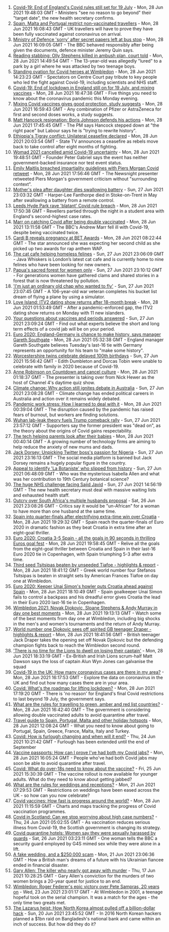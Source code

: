 1. [Covid-19: End of England's Covid rules still set for 19 July](https://www.bbc.co.uk/news/uk-57643694) - Mon, 28 Jun 2021 19:48:03 GMT - Ministers "see no reason to go beyond" their "target date", the new health secretary confirms.
2. [Spain, Malta and Portugal restrict non-vaccinated travellers](https://www.bbc.co.uk/news/business-57634932) - Mon, 28 Jun 2021 16:08:43 GMT - UK travellers will have to prove they have been fully vaccinated against coronavirus on arrival.
3. [Ministry of Defence 'sorry' after secret papers left at bus stop](https://www.bbc.co.uk/news/uk-57642108) - Mon, 28 Jun 2021 16:09:05 GMT - The BBC behaved responsibly after being given the documents, defence minister Jeremy Quin says.
4. [Reading stabbing: Olly Stephens killed in ambush plan, court told](https://www.bbc.co.uk/news/uk-england-berkshire-57637451) - Mon, 28 Jun 2021 14:49:54 GMT - The 13-year-old was allegedly "lured" to a park by a girl where he was attacked by two teenage boys.
5. [Standing ovation for Covid heroes at Wimbledon](https://www.bbc.co.uk/sport/av/tennis/57642853) - Mon, 28 Jun 2021 14:23:23 GMT - Spectators on Centre Court pay tribute to key people who led the fight against Covid-19, including scientists and NHS staff.
6. [Covid-19: End of lockdown in England still on for 19 July, and mixing vaccines](https://www.bbc.co.uk/news/uk-57640977) - Mon, 28 Jun 2021 16:47:38 GMT - Five things you need to know about the coronavirus pandemic this Monday evening.
7. [Mixing Covid vaccines gives good protection, study suggests](https://www.bbc.co.uk/news/health-57636356) - Mon, 28 Jun 2021 16:59:43 GMT - Any combination of Pfizer or AstraZeneca for first and second doses works, a study suggests.
8. [Matt Hancock resignation: Boris Johnson defends his actions](https://www.bbc.co.uk/news/uk-politics-57641097) - Mon, 28 Jun 2021 17:45:45 GMT - The PM says Hancock stepped down at "the right pace" but Labour says he is "trying to rewrite history".
9. [Ethiopia's Tigray conflict: Unilateral ceasefire declared](https://www.bbc.co.uk/news/world-africa-57645282) - Mon, 28 Jun 2021 20:03:54 GMT - State TV announces a ceasefire as rebels move back to take control after eight months of fighting.
10. [Womad 2021 cancelled amid Covid-19 uncertainty](https://www.bbc.co.uk/news/uk-england-wiltshire-57643792) - Mon, 28 Jun 2021 19:48:51 GMT - Founder Peter Gabriel says the event has neither government-backed insurance nor test event status.
11. [Emily Maitlis breached impartiality guidelines with Piers Morgan Covid retweet](https://www.bbc.co.uk/news/entertainment-arts-57644503) - Mon, 28 Jun 2021 17:56:46 GMT - The Newsnight presenter retweeted Piers Morgan's government criticism without "surrounding context".
12. [Mother's plea after daughter dies swallowing battery](https://www.bbc.co.uk/news/uk-57614838) - Sun, 27 Jun 2021 23:03:32 GMT - Harper-Lee Fanthorpe died in Stoke-on-Trent in May after swallowing a battery from a remote control.
13. [Leeds Hyde Park rave 'blatant' Covid rule breach](https://www.bbc.co.uk/news/uk-england-leeds-57643531) - Mon, 28 Jun 2021 17:50:38 GMT - Revellers partied through the night in a student area with England's second-highest case rates.
14. [Marr on catching Covid after being double vaccinated](https://www.bbc.co.uk/news/health-57640550) - Mon, 28 Jun 2021 13:11:58 GMT - The BBC's Andrew Marr fell ill with Covid-19, despite being vaccinated twice.
15. [Cardi B reveals pregnancy at BET Awards](https://www.bbc.co.uk/news/entertainment-arts-57635316) - Mon, 28 Jun 2021 08:22:44 GMT - The star announced she was expecting her second child as she picked up two awards for rap anthem WAP.
16. [The cat cafe helping homeless felines](https://www.bbc.co.uk/news/uk-england-london-57599899) - Sun, 27 Jun 2021 23:06:09 GMT - Java Whiskers is London’s latest cat cafe and is currently home to nine felines who have been looking for new owners.
17. [Papua's sacred forest for women only](https://www.bbc.co.uk/news/world-asia-57614836) - Sun, 27 Jun 2021 23:10:12 GMT - For generations women have gathered clams and shared stories in a forest that is now threatened by pollution.
18. ['I'm just an ordinary old chap who wanted to fly'](https://www.bbc.co.uk/news/uk-england-derbyshire-57600677) - Sun, 27 Jun 2021 23:07:45 GMT - A 106-year-old war veteran completes his bucket list dream of flying a plane by using a simulator.
19. [Love Island: ITV2 dating show returns after 18-month break](https://www.bbc.co.uk/news/entertainment-arts-57579114) - Mon, 28 Jun 2021 01:53:49 GMT - After a pandemic-enforced gap, the ITV2 dating show returns on Monday with 11 new islanders.
20. [Your questions about vaccines and periods answered](https://www.bbc.co.uk/news/newsbeat-57616063) - Sun, 27 Jun 2021 23:09:24 GMT - Find out what experts believe the short and long term effects of a covid jab will be on your period.
21. [Euro 2020: England-Germany is chance to make history, says manager Gareth Southgate](https://www.bbc.co.uk/sport/football/57632409) - Mon, 28 Jun 2021 05:32:38 GMT - England manager Gareth Southgate believes Tuesday's last-16 tie with Germany represents an opportunity for his team to "make some history".
22. [Worcestershire twins celebrate delayed 100th birthdays](https://www.bbc.co.uk/news/uk-england-hereford-worcester-57631022) - Sun, 27 Jun 2021 15:56:42 GMT - Edith Dumbleton and Dorcas Tobin were unable to celebrate with family in 2020 because of Covid-19.
23. [Anne Robinson on Countdown and cancel culture](https://www.bbc.co.uk/news/entertainment-arts-57528700) - Mon, 28 Jun 2021 01:18:37 GMT - The presenter is taking over from Nick Hewer as the host of Channel 4's daytime quiz show.
24. [Climate change: Why action still ignites debate in Australia](https://www.bbc.co.uk/news/world-australia-57606398) - Sun, 27 Jun 2021 23:08:28 GMT - Climate change has ended political careers in Australia and action over it remains widely debated.
25. [Pandemic work stress: How I learned to deal with it](https://www.bbc.co.uk/news/business-57572011) - Mon, 28 Jun 2021 00:39:04 GMT - The disruption caused by the pandemic has raised fears of burnout, but workers are finding solutions.
26. [Wuhan lab-leak theory fuels Trump comeback rally](https://www.bbc.co.uk/news/world-us-canada-57616323) - Sun, 27 Jun 2021 23:57:12 GMT - Supporters say the former president was "dead on", as the theory about the origins of Covid gains respectability.
27. [The tech helping parents look after their babies](https://www.bbc.co.uk/news/business-57581501) - Mon, 28 Jun 2021 00:40:14 GMT - A growing number of technology firms are aiming to help reduce the anxiety of new mums and dads.
28. [Jack Dorsey: Unpicking Twitter boss's passion for Nigeria](https://www.bbc.co.uk/news/world-africa-57568370) - Sun, 27 Jun 2021 23:16:13 GMT - The social media platform is banned but Jack Dorsey remains a hugely popular figure in the country.
29. [Appeal to identify 'La Botaniste' who slipped from history](https://www.bbc.co.uk/news/science-environment-57601841) - Sun, 27 Jun 2021 06:48:09 GMT - Who was the mysterious Isabella Allen and what was her contribution to 19th Century botanical science?
30. [The huge NHS challenge facing Sajid Javid](https://www.bbc.co.uk/news/health-57628533) - Sun, 27 Jun 2021 14:56:19 GMT - The new health secretary must deal with massive waiting lists and exhausted health staff.
31. [Outcry over South Africa's multiple husbands proposal](https://www.bbc.co.uk/news/world-africa-57548646) - Sat, 26 Jun 2021 23:08:26 GMT - Critics say it would be "un-African" for a woman to have more than one husband at the same time.
32. [Spain into quarter-finals after electrifying extra-time win over Croatia](https://www.bbc.co.uk/sport/football/51198542) - Mon, 28 Jun 2021 19:29:32 GMT - Spain reach the quarter-finals of Euro 2020 in dramatic fashion as they beat Croatia in extra time after an eight-goal thriller.
33. [Euro 2020: Croatia 3-5 Spain - all the goals in 90 seconds in thrilling Euros goal fest](https://www.bbc.co.uk/sport/av/football/57646514) - Mon, 28 Jun 2021 19:58:45 GMT - Relive all the goals from the eight-goal thriller between Croatia and Spain in their last-16 Euro 2020 tie in Copenhagen, with Spain triumphing 5-3 after extra time.
34. [Third seed Tsitsipas beaten by unseeded Tiafoe - highlights & report](https://www.bbc.co.uk/sport/tennis/57638801) - Mon, 28 Jun 2021 18:41:12 GMT - Greek world number four Stefanos Tsitsipas is beaten in straight sets by American Frances Tiafoe on day one at Wimbledon.
35. [Euro 2020: Keeper Unai Simon's howler puts Croatia ahead against Spain](https://www.bbc.co.uk/sport/av/football/57642773) - Mon, 28 Jun 2021 18:10:49 GMT - Spain goalkeeper Unai Simon fails to control a backpass and his dreadful error gives Croatia the lead in their Euro 2020 last-16 tie in Copenhagen.
36. [Wimbledon 2021: Novak Djokovic, Sloane Stephens & Andy Murray in day one best moments](https://www.bbc.co.uk/sport/av/tennis/57642765) - Mon, 28 Jun 2021 19:13:13 GMT - Watch some of the best moments from day one at Wimbledon, including big shocks in the men's and women's tournaments and the return of Andy Murray.
37. [World number one Djokovic sees off spirited GB teenager Draper - highlights & report](https://www.bbc.co.uk/sport/tennis/57633074) - Mon, 28 Jun 2021 18:41:56 GMT - British teenager Jack Draper takes the opening set off Novak Djokovic but the defending champion fights back to reach the Wimbledon second round.
38. ['There is no time for the Lions to dwell on losing their captain'](https://www.bbc.co.uk/sport/rugby-union/57643669) - Mon, 28 Jun 2021 18:33:19 GMT - Ex-British and Irish Lions scrum-half Matt Dawson says the loss of captain Alun Wyn Jones can galvanise the squad
39. [Covid-19 in the UK: How many coronavirus cases are there in my area?](https://www.bbc.co.uk/news/uk-51768274) - Mon, 28 Jun 2021 16:17:53 GMT - Explore the data on coronavirus in the UK and find out how many cases there are in your area.
40. [Covid: What's the roadmap for lifting lockdown?](https://www.bbc.co.uk/news/explainers-52530518) - Mon, 28 Jun 2021 17:19:20 GMT - There is 'no reason' for England's final Covid restrictions to last beyond 19 July, the government says.
41. [What are the rules for travelling to green, amber and red list countries?](https://www.bbc.co.uk/news/explainers-52544307) - Mon, 28 Jun 2021 16:42:40 GMT - The government is considering allowing double vaccinated adults to avoid quarantine after travel.
42. [Travel guide to Spain, Portugal, Malta and other holiday hotspots](https://www.bbc.co.uk/news/explainers-56997931) - Mon, 28 Jun 2021 12:08:24 GMT - What you need to know about going to Portugal, Spain, Greece, France, Malta, Italy and Turkey.
43. [Covid: How is furlough changing and when will it end?](https://www.bbc.co.uk/news/explainers-52135342) - Thu, 24 Jun 2021 10:21:42 GMT - Furlough has been extended until the end of September
44. [Vaccine passports: How can I prove I've had both my Covid jabs?](https://www.bbc.co.uk/news/explainers-55718553) - Mon, 28 Jun 2021 16:05:24 GMT - People who've had both Covid jabs may soon be able to avoid quarantine after travel.
45. [Covid: What do over-18s need to know about the vaccine?](https://www.bbc.co.uk/news/health-57273875) - Fri, 25 Jun 2021 15:30:39 GMT - The vaccine rollout is now available for younger adults. What do they need to know about getting jabbed?
46. [What are the rules for weddings and receptions?](https://www.bbc.co.uk/news/explainers-52811509) - Mon, 21 Jun 2021 07:29:53 GMT - Restrictions on weddings have been eased across the UK - so how can you now celebrate?
47. [Covid vaccines: How fast is progress around the world?](https://www.bbc.co.uk/news/world-56237778) - Mon, 28 Jun 2021 11:15:59 GMT - Charts and maps tracking the progress of Covid vaccination programmes.
48. [Covid in Scotland: Can we stop worrying about high case numbers?](https://www.bbc.co.uk/news/uk-scotland-57581952) - Thu, 24 Jun 2021 05:02:55 GMT - As vaccination reduces serious illness from Covid-19, the Scottish government is changing its strategy.
49. [Covid quarantine hotels: Women say they were sexually harassed by guards](https://www.bbc.co.uk/news/stories-57609164) - Sat, 26 Jun 2021 03:23:11 GMT - One woman tells the BBC a security guard employed by G4S mimed sex while they were alone in a lift.
50. [A fake wedding, and a $250,000 scam](https://www.bbc.co.uk/news/world-europe-57358241) - Mon, 21 Jun 2021 23:06:36 GMT - How a British man's dreams of a future with his Ukrainian fiancee ended in financial disaster.
51. [Gary Allen: The killer who nearly got away with murder](https://www.bbc.co.uk/news/uk-england-57331321) - Thu, 17 Jun 2021 10:28:25 GMT - Gary Allen's conviction for the murders of two women brings a 20-year quest for justice to an end.
52. [Wimbledon: Roger Federer's epic victory over Pete Sampras, 20 years on](https://www.bbc.co.uk/sport/tennis/57514035) - Wed, 23 Jun 2021 23:01:17 GMT - At Wimbledon in 2001, a teenage hopeful took on the serial champion. It was a match for the ages - the only time two greats met.
53. [The Lazarus heist: How North Korea almost pulled off a billion-dollar hack](https://www.bbc.co.uk/news/stories-57520169) - Sun, 20 Jun 2021 23:45:52 GMT - In 2016 North Korean hackers planned a $1bn raid on Bangladesh's national bank and came within an inch of success. But how did they do it?
